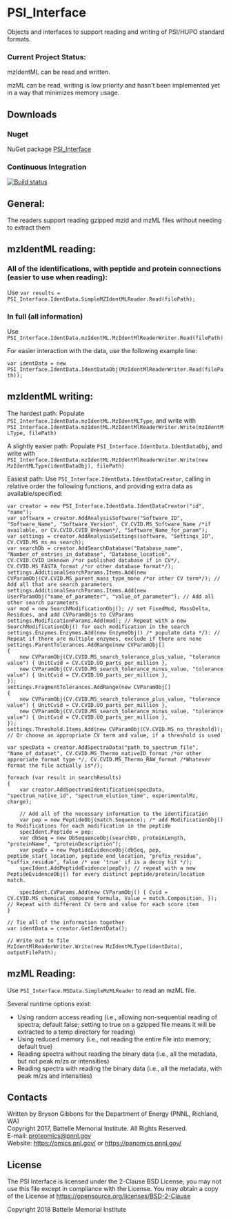 # PSI_Interface

Objects and interfaces to support reading and writing of PSI/HUPO standard formats.

### Current Project Status:

mzIdentML can be read and written.

mzML can be read, writing is low priority and hasn't been implemented yet in a way that minimizes memory usage.

## Downloads
### Nuget

NuGet package [PSI_Interface](https://www.nuget.org/packages/PSI_Interface)

### Continuous Integration

[![Build status](https://ci.appveyor.com/api/projects/status/1cc3qxeg7p4603kg?svg=true)](https://ci.appveyor.com/project/PNNLCompMassSpec/psi-interface)

## General:
The readers support reading gzipped mzid and mzML files without needing to extract them

## mzIdentML reading:
### All of the identifications, with peptide and protein connections (easier to use when reading):
Use `var results = PSI_Interface.IdentData.SimpleMZIdentMLReader.Read(filePath);`

### In full (all information)
Use `PSI_Interface.IdentData.mzIdentML.MzIdentMlReaderWriter.Read(filePath)`

For easier interaction with the data, use the following example line:

`var identData = new PSI_Interface.IdentData.IdentDataObj(MzIdentMlReaderWriter.Read(filePath));`

## mzIdentML writing:
The hardest path: Populate `PSI_Interface.IdentData.mzIdentML.MzIdentMLType`, and write with `PSI_Interface.IdentData.mzIdentML.MzIdentMlReaderWriter.Write(mzIdentMLType, filePath)`

A slightly easier path: Populate `PSI_Interface.IdentData.IdentDataObj`, and write with `PSI_Interface.IdentData.mzIdentML.MzIdentMlReaderWriter.Write(new MzIdentMLType(identDataObj), filePath)`

Easiest path: Use `PSI_Interface.IdentData.IdentDataCreator`, calling in relative order the following functions, and providing extra data as available/specified:

```
var creator = new PSI_Interface.IdentData.IdentDataCreator("id", "name");
var software = creator.AddAnalysisSoftware("Software_ID", "Software_Name", "Software_Version", CV.CVID.MS_Software_Name /*if available, or CV.CVID.CVID_Unknown*/, "Software_Name_for_param");
var settings = creator.AddAnalysisSettings(software, "Settings_ID", CV.CVID.MS_ms_ms_search);
var searchDb = creator.AddSearchDatabase("Database_name", "Number_of_entries_in_database", "Database_location", CV.CVID.CVID_Unknown /*or published database if in CV*/, CV.CVID.MS_FASTA_format /*or other database format*/);
settings.AdditionalSearchParams.Items.Add(new CVParamObj(CV.CVID.MS_parent_mass_type_mono /*or other CV term*/); // Add all that are search parameters
settings.AdditionalSearchParams.Items.Add(new UserParamObj("name_of_parameter", "value_of_parameter"); // Add all other search parameters
var mod = new SearchModificationObj(); // set FixedMod, MassDelta, Residues, and add CVParamObjs to CVParams
settings.ModificationParams.Add(mod); // Repeat with a new SearchModificationObj() for each modification in the search
settings.Enzymes.Enzymes.Add(new EnzymeObj() /* populate data */): // Repeat if there are multiple enzymes, exclude if there are none
settings.ParentTolerances.AddRange(new CVParamObj[]
{
    new CVParamObj(CV.CVID.MS_search_tolerance_plus_value, "tolerance value") { UnitCvid = CV.CVID.UO_parts_per_million },
    new CVParamObj(CV.CVID.MS_search_tolerance_minus_value, "tolerance value") { UnitCvid = CV.CVID.UO_parts_per_million },
});
settings.FragmentTolerances.AddRange(new CVParamObj[]
{
    new CVParamObj(CV.CVID.MS_search_tolerance_plus_value, "tolerance value") { UnitCvid = CV.CVID.UO_parts_per_million },
    new CVParamObj(CV.CVID.MS_search_tolerance_minus_value, "tolerance value") { UnitCvid = CV.CVID.UO_parts_per_million },
});
settings.Threshold.Items.Add(new CVParamObj(CV.CVID.MS_no_threshold)); // Or choose an appropriate CV term and value, if a threshold is used

var specData = creator.AddSpectraData("path_to_spectrum_file", "Name_of_dataset", CV.CVID.MS_Thermo_nativeID_format /*or other approriate format type */, CV.CVID.MS_Thermo_RAW_format /*Whatever format the file actually is*/);

foreach (var result in searchResults)
{
    var creator.AddSpectrumIdentification(specData, "spectrum_native_id", "spectrum_elution_time", experimentalMz, charge);

    // Add all of the necessary information to the identification
    var pep = new PeptideObj(match.Sequence); /* add ModificationObj() to Modifications for each modification in the peptide
    specIdent.Peptide = pep;
    var dbSeq = new DbSequenceObj(searchDb, proteinLength, "proteinName", "proteinDescription");
    var pepEv = new PeptideEvidenceObj(dbSeq, pep, peptide_start_location, peptide_end_location, "prefix_residue", "suffix_residue", false /* use 'true' if is a decoy hit */);
    specIdent.AddPeptideEvidence(pepEv); // repeat with a new PeptideEvidenceObj() for every distinct peptide/protein/location match.

    specIdent.CVParams.Add(new CVParamObj() { Cvid = CV.CVID.MS_chemical_compound_formula, Value = match.Composition, }); // Repeat with different CV term and value for each score item
}

// Tie all of the information together
var identData = creator.GetIdentData();

// Write out to file
MzIdentMlReaderWriter.Write(new MzIdentMLType(identData), outputFilePath);
```

## mzML Reading:
Use `PSI_Interface.MSData.SimpleMzMLReader` to read an mzML file.

Several runtime options exist:
* Using random access reading (i.e., allowing non-sequential reading of spectra; default false; setting to true on a gzipped file means it will be extracted to a temp directory for reading)
* Using reduced memory (i.e., not reading the entire file into memory; default true)
* Reading spectra without reading the binary data (i.e., all the metadata, but not peak m/zs or intensities)
* Reading spectra with reading the binary data (i.e., all the metadata, with peak m/zs and intensities)

## Contacts

Written by Bryson Gibbons for the Department of Energy (PNNL, Richland, WA) \
Copyright 2017, Battelle Memorial Institute.  All Rights Reserved. \
E-mail: proteomics@pnnl.gov \
Website: https://omics.pnl.gov/ or https://panomics.pnnl.gov/

## License

The PSI Interface is licensed under the 2-Clause BSD License; 
you may not use this file except in compliance with the License.  You may obtain 
a copy of the License at https://opensource.org/licenses/BSD-2-Clause

Copyright 2018 Battelle Memorial Institute

